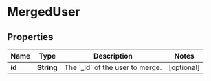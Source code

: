 
# MergedUser

## Properties
Name | Type | Description | Notes
------------ | ------------- | ------------- | -------------
**id** | **String** | The &#x60;_id&#x60; of the user to merge. |  [optional]



